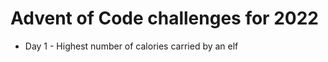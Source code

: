Advent of Code challenges for 2022 
====================================
- Day 1 - Highest number of calories carried by an elf
